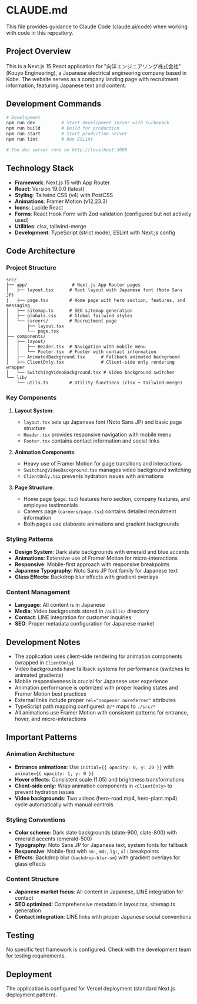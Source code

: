 # CLAUDE.md

This file provides guidance to Claude Code (claude.ai/code) when working with code in this repository.

## Project Overview

This is a Next.js 15 React application for "向洋エンジニアリング株式会社" (Kouyo Engineering), a Japanese electrical engineering company based in Kobe. The website serves as a company landing page with recruitment information, featuring Japanese text and content.

## Development Commands

```bash
# Development
npm run dev          # Start development server with turbopack
npm run build        # Build for production
npm run start        # Start production server
npm run lint         # Run ESLint

# The dev server runs on http://localhost:3000
```

## Technology Stack

- **Framework**: Next.js 15 with App Router
- **React**: Version 19.0.0 (latest)
- **Styling**: Tailwind CSS (v4) with PostCSS
- **Animations**: Framer Motion (v12.23.3)
- **Icons**: Lucide React
- **Forms**: React Hook Form with Zod validation (configured but not actively used)
- **Utilities**: clsx, tailwind-merge
- **Development**: TypeScript (strict mode), ESLint with Next.js config

## Code Architecture

### Project Structure
```
src/
├── app/                 # Next.js App Router pages
│   ├── layout.tsx      # Root layout with Japanese font (Noto Sans JP)
│   ├── page.tsx        # Home page with hero section, features, and messaging
│   ├── sitemap.ts      # SEO sitemap generation
│   ├── globals.css     # Global Tailwind styles
│   └── careers/        # Recruitment page
│       ├── layout.tsx
│       └── page.tsx
├── components/
│   ├── layout/
│   │   ├── Header.tsx  # Navigation with mobile menu
│   │   └── Footer.tsx  # Footer with contact information
│   ├── AnimatedBackground.tsx      # Fallback animated background
│   ├── ClientOnly.tsx              # Client-side only rendering wrapper
│   └── SwitchingVideoBackground.tsx # Video background switcher
└── lib/
    └── utils.ts        # Utility functions (clsx + tailwind-merge)
```

### Key Components

1. **Layout System**:
   - `layout.tsx` sets up Japanese font (Noto Sans JP) and basic page structure
   - `Header.tsx` provides responsive navigation with mobile menu
   - `Footer.tsx` contains contact information and social links

2. **Animation Components**:
   - Heavy use of Framer Motion for page transitions and interactions
   - `SwitchingVideoBackground.tsx` manages video background switching
   - `ClientOnly.tsx` prevents hydration issues with animations

3. **Page Structure**:
   - Home page (`page.tsx`) features hero section, company features, and employee testimonials
   - Careers page (`careers/page.tsx`) contains detailed recruitment information
   - Both pages use elaborate animations and gradient backgrounds

### Styling Patterns

- **Design System**: Dark slate backgrounds with emerald and blue accents
- **Animations**: Extensive use of Framer Motion for micro-interactions
- **Responsive**: Mobile-first approach with responsive breakpoints
- **Japanese Typography**: Noto Sans JP font family for Japanese text
- **Glass Effects**: Backdrop blur effects with gradient overlays

### Content Management

- **Language**: All content is in Japanese
- **Media**: Video backgrounds stored in `/public/` directory
- **Contact**: LINE integration for customer inquiries
- **SEO**: Proper metadata configuration for Japanese market

## Development Notes

- The application uses client-side rendering for animation components (wrapped in `ClientOnly`)
- Video backgrounds have fallback systems for performance (switches to animated gradients)
- Mobile responsiveness is crucial for Japanese user experience
- Animation performance is optimized with proper loading states and Framer Motion best practices
- External links include proper `rel="noopener noreferrer"` attributes
- TypeScript path mapping configured: `@/*` maps to `./src/*`
- All animations use Framer Motion with consistent patterns for entrance, hover, and micro-interactions

## Important Patterns

### Animation Architecture
- **Entrance animations**: Use `initial={{ opacity: 0, y: 20 }}` with `animate={{ opacity: 1, y: 0 }}`
- **Hover effects**: Consistent scale (1.05) and brightness transformations
- **Client-side only**: Wrap animation components in `<ClientOnly>` to prevent hydration issues
- **Video backgrounds**: Two videos (hero-road.mp4, hero-plant.mp4) cycle automatically with manual controls

### Styling Conventions
- **Color scheme**: Dark slate backgrounds (slate-900, slate-800) with emerald accents (emerald-500)
- **Typography**: Noto Sans JP for Japanese text, system fonts for fallback
- **Responsive**: Mobile-first with `sm:`, `md:`, `lg:`, `xl:` breakpoints
- **Effects**: Backdrop blur (`backdrop-blur-sm`) with gradient overlays for glass effects

### Content Structure
- **Japanese market focus**: All content in Japanese, LINE integration for contact
- **SEO optimized**: Comprehensive metadata in layout.tsx, sitemap.ts generation
- **Contact integration**: LINE links with proper Japanese social conventions

## Testing

No specific test framework is configured. Check with the development team for testing requirements.

## Deployment

The application is configured for Vercel deployment (standard Next.js deployment pattern).